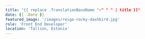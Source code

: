 ```yaml
---
title: "{{ replace .TranslationBaseName "-" " " | title }}"
date: {{ .Date }}
featured_image: '/images/reigo-rocky-dashbird.jpg'
role: 'Front End Developer'
location: 'Tallinn, Estonia'
---
```


